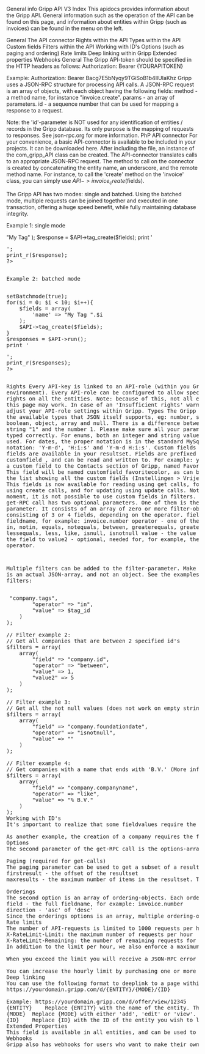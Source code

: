General info Gripp API V3
Index
This apidocs provides information about the Gripp API. General information such as the operation of the API can be found on this page, and information about entities within Gripp (such as invoices) can be found in the menu on the left.

General
The API connector
Rights within the API
Types within the API
Custom fields
Filters within the API
Working with ID's
Options (such as paging and ordering)
Rate limits
Deep linking within Gripp
Extended properties
Webhooks
General
The Gripp API-token should be specified in the HTTP headers as follows:
Authorization: Bearer {YOURAPITOKEN}

Example: Authorization: Bearer Bacg7E5bNyqy9TGiSoB1b4IlUIaKhz
Gripp uses a JSON-RPC structure for processing API calls. A JSON-RPC request is an array of objects, with each object having the following fields:
method - a method name, for instance "invoice.create".
params - an array of parameters.
id - a sequence number that can be used for mapping a response to a request.

Note: the 'id'-parameter is NOT used for any identification of entities / records in the Gripp database. Its only purpose is the mapping of requests to responses. See json-rpc.org for more information.
PhP API connector
For your convenience, a basic API-connector is available to be included in your projects. It can be downloaded here. After including the file, an instance of the com_gripp_API class can be created. The API-connector translates calls to an appropriate JSON-RPC request. The method to call on the connector is created by concatenating the entity name, an underscore, and the remote method name. For instance, to call the 'create' method on the 'invoice' class, you can simply use $API->invoice_create($fields).

The Gripp API has two modes: single and batched. Using the batched mode, multiple requests can be joined together and executed in one transaction, offering a huge speed benefit, while fully maintaining database integrity.

Example 1: single mode
<?php
require_once('api.class.php');
$token = '#APITOKEN#'; //Your API token
$API = new ".$apiconnectorclassname."($token);

$fields = array(
    'name' => "My Tag"
);
$response = $API->tag_create($fields);

print '<pre>';
print_r($response);
?>
Example 2: batched mode
<?php
require_once('api.class.php');
$token = '#APITOKEN#'; //Your API token
$API = new ".$apiconnectorclassname."($token);

//batch processing, 1 request to server, 1 serverthread, fast!
$API->setBatchmode(true);
for($i = 0; $i < 10; $i++){
    $fields = array(
        'name' => "My Tag ".$i
    );
    $API->tag_create($fields);
}
$responses = $API->run();
print '<pre>';
print_r($responses);
?>
Rights
Every API-key is linked to an API-role (within you Gripp environment). Every API-role can be configured to allow specific CRUD rights on all the entities.
Note: because of this, not all examples on this page may work. In case of an 'Insufficient rights' warning, please adjust your API-role settings within Gripp.
Types
The Gripp API uses all the available types that JSON itself supports, eg: number, string, boolean, object, array and null. There is a difference between the string "1" and the number 1. Please make sure all your parameters are typed correctly. For enums, both an integer and string value can be used. For dates, the proper notation is in the standard MySql database notation: 'Y-m-d', 'H:i:s' and 'Y-m-d H:i:s'.
Custom fields
Custom fields are available in your resultset. Fields are prefixed with customfield_, and can be read and written to. For example: you've added a custom field to the Contacts section of Gripp, named Favorite color. This field will be named customfield_favoritecolor, as can be seen in the list showing all the custom fields (Instellingen > Vrije velden). This fields is now available for reading using get calls, for creating using create calls, and for updating using update calls.
Note: At the moment, it is not possible to use custom fields in filters.
Filters
A get-RPC call has two optional parameters. One of them is the filters parameter. It consists of an array of zero or more filter-objects, each consisting of 3 or 4 fields, depending on the operator.
field - the full fieldname, for example: invoice.number
operator - one of the following: in, notin, equals, notequals, between, greaterequals, greater, lessequals, less, like, isnull, isnotnull
value - the value to compare the field to
value2 - optional, needed for, for example, the 'between' operator.

Multiple filters can be added to the filter-parameter. Make sure it is an actual JSON-array, and not an object. See the examples.
Example filters:
<?php

// Filter example 1:
// Get all companies with a specific tag
$tag_ids = array(1, 2, 3);
$filters = array(
    array(
    	"field" => "company.tags",
    	"operator" => "in",
    	"value" => $tag_id
    )
);

// Filter example 2:
// Get all companies that are between 2 specified id's
$filters = array(
    array(
    	"field" => "company.id",
    	"operator" => "between",
    	"value" => 1,
    	"value2" => 5
    )
);

// Filter example 3:
// Get all the not null values (does not work on empty strings)
$filters = array(
    array(
    	"field" => "company.foundationdate",
    	"operator" => "isnotnull",    	
    	"value" => ""
    )
);

// Filter example 4:
// Get companies with a name that ends with 'B.V.' (More info: SQL LIKE OPERATOR)
$filters = array(
    array(
    	"field" => "company.companyname",
    	"operator" => "like",    	
    	"value" => "% B.V."
    )
);
Working with ID's
It's important to realize that some fieldvalues require the actual database ID's. For instance, when adding a contact to a company, the 'company' field requires the ID of the company. All companies have a unique 'customernumber', that can be used to request the company uniquely. In the result, the ID is available for further usage.

As another example, the creation of a company requires the field 'identity'. The value for the identity can be retreived from Gripp itself. Navigate to Settings > Identities & Templates. All the available identities are listed, including their number. This number equals the ID that can be used in API-calls, whenever the 'identity' field is required.
Options
The second parameter of the get-RPC call is the options-array. Currently, the Gripp API provides 2 options: paging and orderings.

Paging (required for get-calls)
The paging parameter can be used to get a subset of a resultset, much like the LIMIT function on an ordinary SQL-query. The paging parameter is an object consisting of the following keys:
firstresult - the offset of the resultset
maxresults - the maximum number of items in the resultset. The maximum is currently limited to 250.

Orderings
The second option is an array of ordering-objects. Each ordering-object consists of the following keys:
field - the full fieldname, for example: invoice.number
direction - 'asc' of 'desc'
Since the orderings options is an array, multiple ordering-objects can be added to provide ordering on multiple levels.
Rate limits
The number of API-requests is limited to 1000 requests per hour. This way, we provide our regular web users with the best service. When the limit is reached, your request will not be processed further. We provide two special headers in the response message, indicating the current limit, and the number of requests already made this hour.
X-RateLimit-Limit: the maximum number of requests per hour
X-RateLimit-Remaining: the number of remaining requests for this hour
In addition to the limit per hour, we also enforce a maximum number of request per second, using a Token Bucket algorithm. The default capacity is 20, and is filled with 4 request a second. These numbers can change in future updates.

When you exceed the limit you will receive a JSON-RPC error message.

You can increase the hourly limit by purchasing one or more API Request Packs. See https://www.gripp.com/support/api-request-packs.
Deep linking
You can use the following format to deeplink to a page within Gripp immediately.
https://yourdomain.gripp.com/d/{ENTITY}/{MODE}/{ID}

Example: https://yourdomain.gripp.com/d/offer/view/12345
{ENTITY}	Replace {ENTITY} with the name of the entity. The entities are listed on the lefthand side of this page. Note that not alle entities have their own page within Gripp.
{MODE}	Replace {MODE} with either 'add', 'edit' or 'view'.
{ID}	Replace {ID} with the ID of the entity you wish to link to. In case of the 'add' mode, the ID must be ommitted.
Extended Properties
This field is available in all entities, and can be used to store additional metadata specific to their use case. For example you can put in a JSON string with additional information you can use in your own software. Or een external ID to link in your own application
Webhooks
Gripp also has webhooks for users who want to make their own extensions to the system. This way you can perform your own custom actions based on events within the system. Look on our support page about how to set up webhooks and how to work with them.